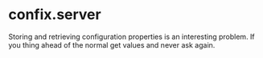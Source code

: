 # confix.server

Storing and retrieving configuration properties is an interesting problem. If you thing ahead of the normal get values
and never ask again.
